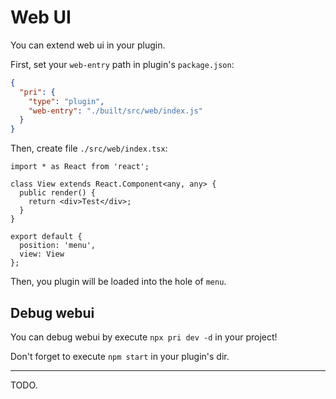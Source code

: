 # Web UI

You can extend web ui in your plugin.

First, set your `web-entry` path in plugin's `package.json`:

```json
{
  "pri": {
    "type": "plugin",
    "web-entry": "./built/src/web/index.js"
  }
}
```

Then, create file `./src/web/index.tsx`:

```tsx
import * as React from 'react';

class View extends React.Component<any, any> {
  public render() {
    return <div>Test</div>;
  }
}

export default {
  position: 'menu',
  view: View
};
```

Then, you plugin will be loaded into the hole of `menu`.

## Debug webui

You can debug webui by execute `npx pri dev -d` in your project!

Don't forget to execute `npm start` in your plugin's dir.

---

TODO.
